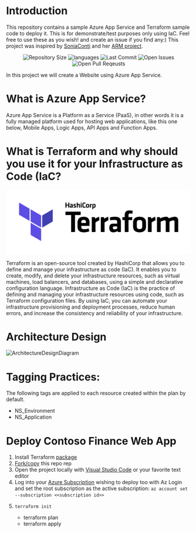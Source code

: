 # Introduction 

This repository contains a sample Azure App Service and Terraform sample code to deploy it. This is for demonstrate/test purposes only using IaC. Feel free to use these as you wish! and create an issue if you find any:) This project was inspired by [SoniaConti](https://github.com/SoniaConti) and her [ARM project](https://github.com/SoniaConti/ContosoFinance-Demo).


<p align="center">
    <img src ="https://img.shields.io/github/repo-size/gogorichie/Terraform-ContosoFinance-Demo" alt="Repository Size">
    <img src ="https://img.shields.io/github/languages/top/gogorichie/Terraform-ContosoFinance-Demo" alt="languages">
    <img src ="https://img.shields.io/github/last-commit/gogorichie/Terraform-ContosoFinance-Demo" alt="Last Commit">
    <img src ="https://img.shields.io/github/issues/gogorichie/Terraform-ContosoFinance-Demo?color=important" alt="Open Issues">
    <img src ="https://img.shields.io/github/issues-pr/gogorichie/Terraform-ContosoFinance-Demo?color=yellowgreen" alt="Open Pull Reqeusts">
</p>
In this project we will create a Website using Azure App Service.


#  What is Azure App Service?

Azure App Service is a Platform as a Service (PaaS), in other words it is a fully managed platform used for hosting web applications, like this one below, Mobile Apps, Logic Apps, API Apps and Function Apps.


# What is Terraform and why should you use it for your Infrastructure as Code (IaC?

![Terraform](https://github.com/gogorichie/Terraform-ContosoFinance-Demo/blob/master/images/terraform-color.png)

Terraform is an open-source tool created by HashiCorp that allows you to define and manage your infrastructure as code (IaC). It enables you to create, modify, and delete your infrastructure resources, such as virtual machines, load balancers, and databases, using a simple and declarative configuration language. Infrastructure as Code (IaC) is the practice of defining and managing your infrastructure resources using code, such as Terraform configuration files. By using IaC, you can automate your infrastructure provisioning and deployment processes, reduce human errors, and increase the consistency and reliability of your infrastructure.



# Architecture Design

![ArchitectureDesignDiagram](https://github.com/SoniaConti/ContosoFinance-Demo/blob/main/ContosoFinance-Demo-ARM/Images/ArchitectureDesginDiagram.PNG)

# Tagging Practices:

The following tags are applied to each resource created within the plan by default.

* NS_Environment
* NS_Application

# Deploy Contoso Finance Web App

1. Install Terraform [package](https://learn.hashicorp.com/tutorials/terraform/install-cli)
2. [Fork/copy](https://docs.microsoft.com/en-us/azure/devops/repos/git/forks?view=azure-devops&tabs=visual-studio#create-the-fork) this repo rep
3. Open the project locally with [Visual Studio Code](https://code.visualstudio.com/download) or your favorite text editor
4. Log into your [Azure Subscription](https://azure.microsoft.com/en-us/free/) wishing to deploy too with Az Login and set the root subscription as the active subscription:
    `az account set --subscription <<subscription id>>`
5.     terraform init
   - terraform plan
   - terraform apply



